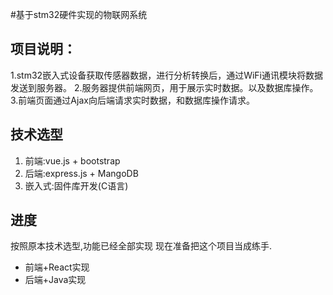 #基于stm32硬件实现的物联网系统

## 项目说明：
1.stm32嵌入式设备获取传感器数据，进行分析转换后，通过WiFi通讯模块将数据发送到服务器。
2.服务器提供前端网页，用于展示实时数据。以及数据库操作。
3.前端页面通过Ajax向后端请求实时数据，和数据库操作请求。

## 技术选型
1. 前端:vue.js + bootstrap
2. 后端:express.js + MangoDB
3. 嵌入式:固件库开发(C语言)

## 进度
按照原本技术选型,功能已经全部实现
现在准备把这个项目当成练手.

- 前端+React实现
- 后端+Java实现
